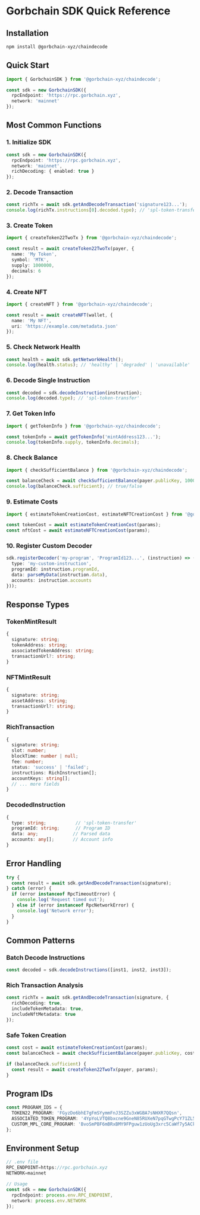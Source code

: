 # Gorbchain SDK Quick Reference

## Installation

```bash
npm install @gorbchain-xyz/chaindecode
```

## Quick Start

```typescript
import { GorbchainSDK } from '@gorbchain-xyz/chaindecode';

const sdk = new GorbchainSDK({
  rpcEndpoint: 'https://rpc.gorbchain.xyz',
  network: 'mainnet'
});
```

## Most Common Functions

### 1. Initialize SDK
```typescript
const sdk = new GorbchainSDK({
  rpcEndpoint: 'https://rpc.gorbchain.xyz',
  network: 'mainnet',
  richDecoding: { enabled: true }
});
```

### 2. Decode Transaction
```typescript
const richTx = await sdk.getAndDecodeTransaction('signature123...');
console.log(richTx.instructions[0].decoded.type); // 'spl-token-transfer'
```

### 3. Create Token
```typescript
import { createToken22TwoTx } from '@gorbchain-xyz/chaindecode';

const result = await createToken22TwoTx(payer, {
  name: 'My Token',
  symbol: 'MTK',
  supply: 1000000,
  decimals: 6
});
```

### 4. Create NFT
```typescript
import { createNFT } from '@gorbchain-xyz/chaindecode';

const result = await createNFT(wallet, {
  name: 'My NFT',
  uri: 'https://example.com/metadata.json'
});
```

### 5. Check Network Health
```typescript
const health = await sdk.getNetworkHealth();
console.log(health.status); // 'healthy' | 'degraded' | 'unavailable'
```

### 6. Decode Single Instruction
```typescript
const decoded = sdk.decodeInstruction(instruction);
console.log(decoded.type); // 'spl-token-transfer'
```

### 7. Get Token Info
```typescript
import { getTokenInfo } from '@gorbchain-xyz/chaindecode';

const tokenInfo = await getTokenInfo('mintAddress123...');
console.log(tokenInfo.supply, tokenInfo.decimals);
```

### 8. Check Balance
```typescript
import { checkSufficientBalance } from '@gorbchain-xyz/chaindecode';

const balanceCheck = await checkSufficientBalance(payer.publicKey, 1000000);
console.log(balanceCheck.sufficient); // true/false
```

### 9. Estimate Costs
```typescript
import { estimateTokenCreationCost, estimateNFTCreationCost } from '@gorbchain-xyz/chaindecode';

const tokenCost = await estimateTokenCreationCost(params);
const nftCost = await estimateNFTCreationCost(params);
```

### 10. Register Custom Decoder
```typescript
sdk.registerDecoder('my-program', 'ProgramId123...', (instruction) => ({
  type: 'my-custom-instruction',
  programId: instruction.programId,
  data: parseMyData(instruction.data),
  accounts: instruction.accounts
}));
```

## Response Types

### TokenMintResult
```typescript
{
  signature: string;
  tokenAddress: string;
  associatedTokenAddress: string;
  transactionUrl?: string;
}
```

### NFTMintResult
```typescript
{
  signature: string;
  assetAddress: string;
  transactionUrl?: string;
}
```

### RichTransaction
```typescript
{
  signature: string;
  slot: number;
  blockTime: number | null;
  fee: number;
  status: 'success' | 'failed';
  instructions: RichInstruction[];
  accountKeys: string[];
  // ... more fields
}
```

### DecodedInstruction
```typescript
{
  type: string;           // 'spl-token-transfer'
  programId: string;      // Program ID
  data: any;             // Parsed data
  accounts: any[];       // Account info
}
```

## Error Handling

```typescript
try {
  const result = await sdk.getAndDecodeTransaction(signature);
} catch (error) {
  if (error instanceof RpcTimeoutError) {
    console.log('Request timed out');
  } else if (error instanceof RpcNetworkError) {
    console.log('Network error');
  }
}
```

## Common Patterns

### Batch Decode Instructions
```typescript
const decoded = sdk.decodeInstructions([inst1, inst2, inst3]);
```

### Rich Transaction Analysis
```typescript
const richTx = await sdk.getAndDecodeTransaction(signature, {
  richDecoding: true,
  includeTokenMetadata: true,
  includeNftMetadata: true
});
```

### Safe Token Creation
```typescript
const cost = await estimateTokenCreationCost(params);
const balanceCheck = await checkSufficientBalance(payer.publicKey, cost);

if (balanceCheck.sufficient) {
  const result = await createToken22TwoTx(payer, params);
}
```

## Program IDs

```typescript
const PROGRAM_IDS = {
  TOKEN22_PROGRAM: 'FGyzDo6bhE7gFmSYymmFnJ3SZZu3xWGBA7sNHXR7QQsn',
  ASSOCIATED_TOKEN_PROGRAM: '4YpYoLVTQ8bxcne9GneN85RUXeN7pqGTwgPcY71ZL5gX',
  CUSTOM_MPL_CORE_PROGRAM: 'BvoSmPBF6mBRxBMY9FPguw1zUoUg3xrc5CaWf7y5ACkc'
};
```

## Environment Setup

```typescript
// .env file
RPC_ENDPOINT=https://rpc.gorbchain.xyz
NETWORK=mainnet

// Usage
const sdk = new GorbchainSDK({
  rpcEndpoint: process.env.RPC_ENDPOINT,
  network: process.env.NETWORK
});
``` 